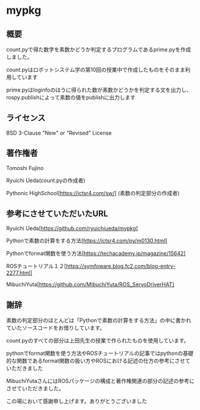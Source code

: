 # mypkg
## 概要

count.pyで得た数字を素数かどうか判定するプログラムであるprime.pyを作成しました。

count.pyはロボットシステム学の第10回の授業中で作成したものをそのまま利用しています

prime.pyはloginfoのほうに得られた数が素数かどうかを判定する文を出力し、rospy.publishによって素数の値をpublishに出力します

## ライセンス

BSD 3-Clause "New" or "Revised" License

## 著作権者

Tomoshi Fujino

Ryuichi Ueda(count.pyの作成者)

Pythonic HighSchool[https://ictsr4.com/sw/] (素数の判定部分の作成者)

## 参考にさせていただいたURL

Ryuichi Ueda[https://github.com/ryuichiueda/mypkg]

Pythonで素数の計算をする方法[https://ictsr4.com/py/m0130.html]

Pythonでformat関数を使う方法[https://techacademy.jp/magazine/15642]

ROSチュートリアル１２[https://symfoware.blog.fc2.com/blog-entry-2277.html]

MibuchiYuta[https://github.com/MibuchiYuta/ROS_ServoDriverHAT]

## 謝辞

素数の判定部分のほとんどは「Pythonで素数の計算をする方法」の中に書かれていたソースコードをお借りしています。

count.pyのすべての部分は上田先生の授業で作られたものを使用しています。

pythonでformat関数を使う方法やROSチュートリアルの記事ではpythonの基礎的な関数であるformat関数の扱い方やROSにおける記述の仕方の参考にさせていただきました

MibuchiYutaさんにはROSパッケージの構成と著作権関連の部分の記述の参考にさせていただきました。

この場において感謝申し上げます。ありがとうございました
